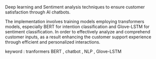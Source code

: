 Deep learning and Sentiment analysis techniques to ensure customer satisfaction through AI chatbots.

The implementation involves training models employing transformers models, especially BERT for intention classification and Glove-LSTM for sentiment classification. In order to effectively analyze and comprehend customer inputs, as a result enhancing the customer support experience through efficient and personalized interactions.

keyword : tranformers BERT , chatbot , NLP , Glove-LSTM 
